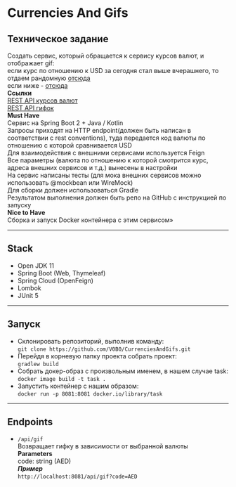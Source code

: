# Currencies And Gifs
## Техническое задание
Создать сервис, который обращается к сервису курсов валют, и отображает gif:       
если курс по отношению к USD за сегодня стал выше вчерашнего, то отдаем рандомную [отсюда](https://giphy.com/search/rich)   
если ниже - [отсюда](https://giphy.com/search/broke)   
**Ссылки**  
[REST API курсов валют](https://docs.openexchangerates.org/)   
[REST API гифок](https://developers.giphy.com/docs/api#quick-start-guide)   
**Must Have**   
Сервис на Spring Boot 2 + Java / Kotlin   
Запросы приходят на HTTP endpoint(должен быть написан в соответствии с rest conventions), туда передается код валюты по отношению с которой сравнивается USD  
Для взаимодействия с внешними сервисами используется Feign   
Все параметры (валюта по отношению к которой смотрится курс, адреса внешних сервисов и т.д.) вынесены в настройки   
На сервис написаны тесты (для мока внешних сервисов можно использовать @mockbean или WireMock)   
Для сборки должен использоваться Gradle   
Результатом выполнения должен быть репо на GitHub с инструкцией по запуску   
**Nice to Have**   
Сборка и запуск Docker контейнера с этим сервисом»
***
## Stack
- Open JDK 11
- Spring Boot (Web, Thymeleaf)
- Spring Cloud (OpenFeign)
- Lombok
- JUnit 5
***
## Запуск
- Склонировать репозиторий, выполнив команду:   
  `git clone https://github.com/V0B0/CurrenciesAndGifs.git`
- Перейдя в корневую папку проекта собрать проект:    
  `gradlew build`
- Собрать докер-образ с произвольным именем, в нашем случае task:    
  `docker image build -t task .`
- Запустить контейнер с нашим образом:   
  `docker run -p 8081:8081 docker.io/library/task`
***
## Endpoints
- `/api/gif`  
  Возвращает гифку в зависимости от выбранной валюты   
  **Parameters**   
  code: string (AED)   
  **_Пример_**   
  `http://localhost:8081/api/gif?code=AED`